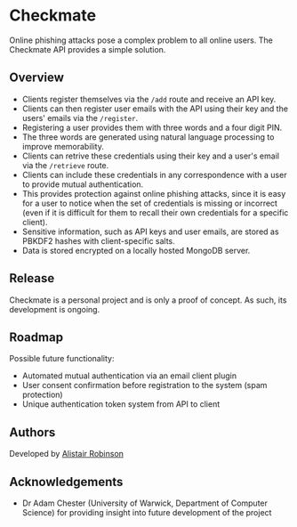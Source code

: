 # Checkmate

Online phishing attacks pose a complex problem to all online users. The Checkmate API provides a simple solution.

## Overview

 - Clients register themselves via the `/add` route and receive an API key.
 - Clients can then register user emails with the API using their key and the users' emails via the `/register`.
 - Registering a user provides them with three words and a four digit PIN.
 - The three words are generated using natural language processing to improve memorability.
 - Clients can retrive these credentials using their key and a user's email via the `/retrieve` route.
 - Clients can include these credentials in any correspondence with a user to provide mutual authentication.
 - This provides protection against online phishing attacks, since it is easy for a user to notice when the set of credentials is missing or incorrect (even if it is difficult for them to recall their own credentials for a specific client).
 - Sensitive information, such as API keys and user emails, are stored as PBKDF2 hashes with client-specific salts. 
 - Data is stored encrypted on a locally hosted MongoDB server.

## Release

Checkmate is a personal project and is only a proof of concept. As such, its development is ongoing.

## Roadmap

Possible future functionality:

 - Automated mutual authentication via an email client plugin
 - User consent confirmation before registration to the system (spam protection)
 - Unique authentication token system from API to client

## Authors

Developed by [Alistair Robinson](https://github.com/AlistairRobinson)

## Acknowledgements

- Dr Adam Chester (University of Warwick, Department of Computer Science) for providing insight into future development of the project
